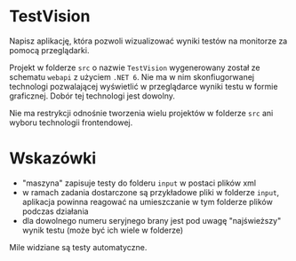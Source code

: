 # TestVision

Napisz aplikację, która pozwoli wizualizować wyniki testów na monitorze za pomocą przeglądarki.

Projekt w folderze `src` o nazwie `TestVision` wygenerowany został ze schematu `webapi` z użyciem `.NET 6`.
Nie ma w nim skonfiugorwanej technologi pozwalającej wyświetlić w przeglądarce wyniki testu w formie graficznej.
Dobór tej technologi jest dowolny.

Nie ma restrykcji odnośnie tworzenia wielu projektów w folderze `src` ani wyboru technologii frontendowej.

# Wskazówki

- "maszyna" zapisuje testy do folderu `input` w postaci plików xml
- w ramach zadania dostarczone są przykładowe pliki w folderze `input`, aplikacja powinna reagować na umieszczanie w tym folderze plików podczas działania
- dla dowolnego numeru seryjnego brany jest pod uwagę "najświeższy" wynik testu (może być ich wiele w folderze)

Mile widziane są testy automatyczne.